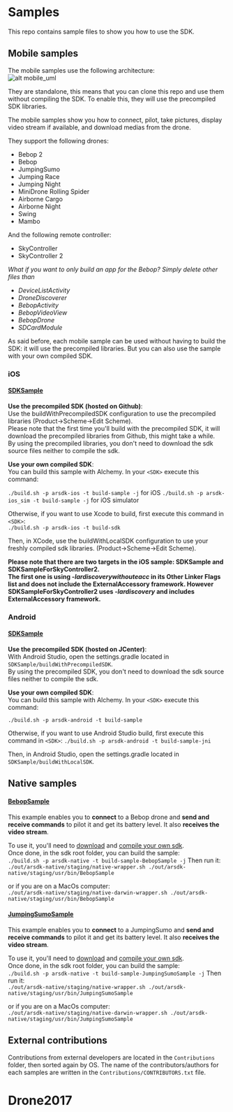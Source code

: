 Samples
=======
This repo contains sample files to show you how to use the SDK. 

Mobile samples
---------------

The mobile samples use the following architecture:<br/> 
![alt mobile_uml](https://raw.githubusercontent.com/Parrot-Developers/Samples/master/Android/uml/mobile_uml_classes.png)

They are standalone, this means that you can clone this repo and use them without compiling the SDK. To enable this, they will use the precompiled SDK libraries.

The mobile samples show you how to connect, pilot, take pictures, display video stream if available, and download medias from the drone.

They support the following drones:

* Bebop 2
* Bebop 
* JumpingSumo 
* Jumping Race
* Jumping Night
* MiniDrone Rolling Spider
* Airborne Cargo
* Airborne Night
* Swing
* Mambo

And the following remote controller:

* SkyController
* SkyController 2


*What if you want to only build an app for the Bebop?
Simply delete other files than*

* *DeviceListActivity*
* *DroneDiscoverer*
* *BebopActivity*
* *BebopVideoView*
* *BebopDrone*
* *SDCardModule*

As said before, each mobile sample can be used without having to build the SDK: it will use the precompiled libraries. But you can also use the sample with your own compiled SDK.

### iOS
#### [SDKSample](https://github.com/ARDroneSDK3/Samples/tree/master/iOS/SDKSample)
**Use the precompiled SDK (hosted on Github)**:<br/>
Use the buildWithPrecompiledSDK configuration to use the precompiled libraries (Product->Scheme->Edit Scheme).<br/>
Please note that the first time you'll build with the precompiled SDK, it will download the precompiled libraries from Github, this might take a while.<br/>
By using the precompiled libraries, you don't need to download the sdk source files neither to compile the sdk.

**Use your own compiled SDK**:<br/>
You can build this sample with Alchemy. In your `<SDK>` execute this command:

`./build.sh -p arsdk-ios -t build-sample -j` for iOS
`./build.sh -p arsdk-ios_sim -t build-sample -j` for iOS simulator

Otherwise, if you want to use Xcode to build, first execute this command in `<SDK>`:<br/>
`./build.sh -p arsdk-ios -t build-sdk`<br/>

Then, in XCode, use the buildWithLocalSDK configuration to use your freshly compiled sdk  libraries. (Product->Scheme->Edit Scheme).

**Please note that there are two targets in the iOS sample: SDKSample and SDKSampleForSkyController2.<br/>The first one is using *-lardiscoverywithouteacc* in its Other Linker Flags list and does not include the ExternalAccessory framework. However SDKSampleForSkyController2 uses *-lardiscovery* and includes ExternalAccessory framework.**

### Android
#### [SDKSample](https://github.com/ARDroneSDK3/Samples/tree/master/Android/SDKSample)

**Use the precompiled SDK (hosted on JCenter)**:<br/>
With Android Studio, open the settings.gradle located in `SDKSample/buildWithPrecompiledSDK`.<br/>
By using the precompiled SDK, you don't need to download the sdk source files neither to compile the sdk. 

**Use your own compiled SDK**:<br/>
You can build this sample with Alchemy. In your `<SDK>` execute this command:

`./build.sh -p arsdk-android -t build-sample`

Otherwise, if you want to use Android Studio build, first execute this command in `<SDK>`:
`./build.sh -p arsdk-android -t build-sample-jni`

Then, in Android Studio, open the settings.gradle located in `SDKSample/buildWithLocalSDK`.

Native samples
---------------

#### [BebopSample](https://github.com/ARDroneSDK3/Samples/tree/master/Unix/BebopSample)
This example enables you to **connect** to a Bebop drone and **send and receive commands** to pilot it and get its battery level. It also **receives the video stream**. <br/>

To use it, you'll need to [download](http://developer.parrot.com/docs/SDK3/#download-all-sources) and [compile your own sdk](http://developer.parrot.com/docs/SDK3/#how-to-build-the-sdk).<br/>
Once done, in the sdk root folder, you can build the sample:<br/>
`./build.sh -p arsdk-native -t build-sample-BebopSample -j`
Then run it:<br/>
`./out/arsdk-native/staging/native-wrapper.sh ./out/arsdk-native/staging/usr/bin/BebopSample`

or if you are on a MacOs computer:<br/>
`./out/arsdk-native/staging/native-darwin-wrapper.sh ./out/arsdk-native/staging/usr/bin/BebopSample`

#### [JumpingSumoSample](https://github.com/ARDroneSDK3/Samples/tree/master/Unix/JumpingSumoSample)
This example enables you to **connect** to a JumpingSumo and **send and receive commands** to pilot it and get its battery level. It also **receives the video stream**. <br/>

To use it, you'll need to [download](http://developer.parrot.com/docs/SDK3/#download-all-sources) and [compile your own sdk](http://developer.parrot.com/docs/SDK3/#how-to-build-the-sdk).<br/>
Once done, in the sdk root folder, you can build the sample:<br/>
`./build.sh -p arsdk-native -t build-sample-JumpingSumoSample -j`
Then run it:<br/>
`./out/arsdk-native/staging/native-wrapper.sh ./out/arsdk-native/staging/usr/bin/JumpingSumoSample`

or if you are on a MacOs computer:<br/>
`./out/arsdk-native/staging/native-darwin-wrapper.sh ./out/arsdk-native/staging/usr/bin/JumpingSumoSample`

External contributions
----------------------
Contributions from external developers are located in the `Contributions` folder, then sorted again by OS.
The name of the contributors/authors for each samples are written in the `Contributions/CONTRIBUTORS.txt` file.
# Drone2017
